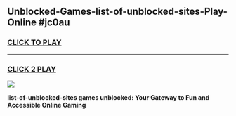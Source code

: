 
## Unblocked-Games-list-of-unblocked-sites-Play-Online #jc0au
<h3>
<a href="https://news.freeplayer.one?title=list-of-unblocked-sites&ref=3">CLICK TO PLAY</a></h3>
<hr>

<h3>
<a href="https://news.freeplayer.one?title=list-of-unblocked-sites&ref=3">CLICK 2 PLAY</a>
  
</h3>

<a href="https://news.freeplayer.one?title=list-of-unblocked-sites&ref=3"><img src="https://clearcache.store/games.png"></a>


**list-of-unblocked-sites games unblocked: Your Gateway to Fun and Accessible Online Gaming**
